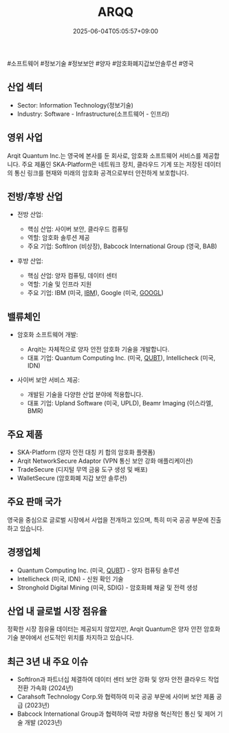﻿---
title: "ARQQ"
date: 2025-06-04T05:05:57+09:00
lastmod: 2025-06-04T05:05:57+09:00
type: docs
sidebar:
  open: true
weight: 86
---
<div style="display:none">
  <meta property="article:published_time" content="2025-06-03T20:05:57Z" />
  <meta property="article:modified_time" content="2025-06-03T20:05:57Z" />
</div>
#소프트웨어 #정보기술 #정보보안 #양자 #암호화폐지갑보안솔루션 #영국 

## 산업 섹터

- Sector: Information Technology(정보기술)
- Industry: Software - Infrastructure(소프트웨어 - 인프라)

## 영위 사업

Arqit Quantum Inc.는 영국에 본사를 둔 회사로, 암호화 소프트웨어 서비스를 제공합니다. 주요 제품인 SKA-Platform은 네트워크 장치, 클라우드 기계 또는 저장된 데이터의 통신 링크를 현재와 미래의 암호화 공격으로부터 안전하게 보호합니다.

## 전방/후방 산업

- 전방 산업:
    
    - 핵심 산업: 사이버 보안, 클라우드 컴퓨팅
    - 역할: 암호화 솔루션 제공
    - 주요 기업: SoftIron (비상장), Babcock International Group (영국, BAB)
    
- 후방 산업:
    
    - 핵심 산업: 양자 컴퓨팅, 데이터 센터
    - 역할: 기술 및 인프라 지원
    - 주요 기업: IBM (미국, [IBM](/company-analysis/ibm/)), Google (미국, [GOOGL](/company-analysis/googl/))

## 밸류체인

- 암호화 소프트웨어 개발:
    
    - Arqit는 자체적으로 양자 안전 암호화 기술을 개발합니다.
    - 대표 기업: Quantum Computing Inc. (미국, [QUBT](/company-analysis/qubt/)), Intellicheck (미국, IDN)
    
- 사이버 보안 서비스 제공:
    
    - 개발된 기술을 다양한 산업 분야에 적용합니다.
    - 대표 기업: Upland Software (미국, UPLD), Beamr Imaging (이스라엘, BMR)

## 주요 제품

- SKA-Platform (양자 안전 대칭 키 합의 암호화 플랫폼)
- Arqit NetworkSecure Adaptor (VPN 통신 보안 강화 애플리케이션)
- TradeSecure (디지털 무역 금융 도구 생성 및 배포)
- WalletSecure (암호화폐 지갑 보안 솔루션)

## 주요 판매 국가

영국을 중심으로 글로벌 시장에서 사업을 전개하고 있으며, 특히 미국 공공 부문에 진출하고 있습니다.

## 경쟁업체

- Quantum Computing Inc. (미국, [QUBT](/company-analysis/qubt/)) - 양자 컴퓨팅 솔루션
- Intellicheck (미국, IDN) - 신원 확인 기술
- Stronghold Digital Mining (미국, SDIG) - 암호화폐 채굴 및 전력 생성

## 산업 내 글로벌 시장 점유율

정확한 시장 점유율 데이터는 제공되지 않았지만, Arqit Quantum은 양자 안전 암호화 기술 분야에서 선도적인 위치를 차지하고 있습니다.

## 최근 3년 내 주요 이슈

- SoftIron과 파트너십 체결하여 데이터 센터 보안 강화 및 양자 안전 클라우드 작업 전환 가속화 (2024년)
- Carahsoft Technology Corp.와 협력하여 미국 공공 부문에 사이버 보안 제품 공급 (2023년)
- Babcock International Group과 협력하여 국방 차량용 혁신적인 통신 및 제어 기술 개발 (2023년)
